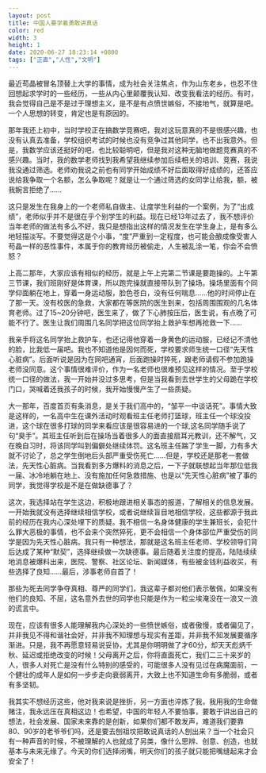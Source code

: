 ```yaml
---
layout: post  
title: 中国人要学着勇敢讲真话  
color: red  
width: 3  
height: 1  
date: 2020-06-27 18:23:14 +0800
tags: ["正直","人性","文明"]
---
```


最近苟晶被冒名顶替上大学的事情，成为社会关注焦点，作为山东老乡，也忍不住回想起求学时的一些经历，一些从内心里颠覆我认知、改变我看法的经历。有时，我会觉得自己是不是过于理想主义，是不是有点愤世嫉俗，不接地气，就算是吧。一个人思想的转变，肯定也是有原因的。

那年我还上初中，当时学校正在搞数学竞赛吧，我对这玩意真的不是很感兴趣，也没有认真去准备，学校组织考试的时候也没有竞争过其他同学，也不出我意外。但是，我数学应该还挺好的吧，也比较聪明吧，但是我对这种无脑地做题竞赛真的不感兴趣。当时，我的数学老师找到我希望我继续参加后续相关的培训、竞赛，我说我没通过筛选。老师劝我说之前也有同学开始成绩不好后面取得好成绩的，还答应说给我争取一个名额，怎么争取呢？就是让一个通过筛选的女同学让给我，额，被我婉言拒绝了……

这只是发生在我身上的一个老师私自做主、让度学生利益的一个案例，为了“出成绩”，老师似乎并不是很在乎个别学生的利益。现在已经13年过去了，我不想评价当年老师的做法有多么不好，我只是想指出这样的情况发生在学生身上，是有多么地轻描淡写。不要觉得这是个小事，“度”严重到一定程度，也可能会酿成像受害人苟晶一样的恶性事件，本属于你的教育经历被偷走，人生被乱涂一笔，你会不会愤怒？

上高二那年，大家应该有相似的经历，就是上午上完第二节课是要跑操的。上午第三节课，我们班刚好是体育课，所以跑完操就直接带队到了操场。操场里面有个同学仰面躺在地上，穿着一身运动服，脸色苍白，没有任何喘息……他的时间停止在了那一天。没有校医的急救，大家都在等医院的医生到来，包括周围围观的几名体育老师。过了15~20分钟吧，医生来了，做了下心肺按压后，医生说，有点晚了可能不行了。医生让我们周围几名同学把这位同学抬上救护车想再抢救一下……

我亲手将这名同学抬上救护车，也还记得他穿着一身黄色的运动服，已经记不清他的脸，比我低一届吧。我也不知道他是因何而死，学校要求师生统一口径“先天性心脏病”。后面听说是因为在网吧通宵，后面跑操时猝死，跟老师请假不参加跑操老师没同意。这个事情很难评价，作为一名老师也很难预见这样的情况。至于学校统一口径的做法，我一开始并没过多思考，但是当我看到去世学生的父母跪在学校门口，哭喊着还我孩子的时候，我开始慢慢产生了一些质疑。

大一那年，百度首页有条消息，是关于我们高中的，“邹平一中谈话死”。事情大致是这样的，一名高中生在课外活动时观看班主任老师打篮球，班主任一个球没投进，这个球在很多打球的同学来看应该是很容易进的一个球,这名同学随手说了句“臭手”。其班主任听到后在操场当着很多人的面直接扇耳光教训，还不解气，又在晚自习时，将该同学叫到偏僻处继续体罚。这名班主任踹了学生一脚，力有多大就不讨论了，总之学生倒地后头部严重受伤死亡……但是，学校还是那老一套做法，先天性心脏病。当我看到多方爆料的消息之后，一下子就联想起当年那位低我一届、冰冷地躺在地上、没有施加任何急救措施、也是以“先天性心脏病”被了事的同学，我觉得学校是不是在做缺德事了？

这次，我选择站在学生这边，积极地跟进相关事态的报道，了解相关的信息发展。一开始我就没有选择继续相信学校，或者说继续盲目地相信学校，这些都源于我此前的经历在我内心深处埋下的质疑。我不相信一名身体健康的学生兼班长，会犯什么罪大恶极的事情，也不会来个突然猝死，更不会相信一个身体部位严重受伤的同学是因为先天性心脏病。我只有一种想法，那就是这名班主任老师、学校领导们背后达成了某种“默契”，选择继续做一次缺德事。最后随着关注度的提高，陆陆续续地消息被爆料出来，医院、警察、社区论坛、新闻媒体，有些被金钱利益收买，有些选择了良知……最后，涉事老师自首了！

那些为死去同学争夺真相、尊严的同学们，我这辈子都对他们表示敬佩，如果没有他们的良知、不屈，这名意外去世的同学也只能是作为一粒尘埃淹没在一浪又一浪的谎言中。

现在，应该有很多人能理解我内心深处的一些愤世嫉俗，或者傲慢，或者偏见了，并非我见不得和谐社会好，并非我不知理想与现实有差距，并非我不知发展要循序渐进。只是，我不再愿意轻易说妥协，尤其是你明明做了才60分，却天天彪炳千秋、延迟或拒绝改变的时候！父母离开之后，你将直面死亡，我们二三十来岁的人，很多人对死亡是没有什么特别的感受的，可能很多人没有见过在病魔面前，一个健壮的成年人是如何一步步走向衰弱离开，大致上也不知道生命有多脆弱，或者有多坚韧。

我其实不想经历这些，他对我来说是挫折，另一方面也淬炼了我，我用我的生命做赌注，我永远压在真相这边！也希望，中国的年轻人不要怕事，要敢于讲出自己的想法，社会发展、国家未来靠的是创新，如果你们都不敢发声，难道我们要靠80、90岁的老爷爷们吗，还是要去刨祖坟把敢说真话的人刨出来？当一个社会只有一种声音的时候，不被理解的人也就成了另类，像什么思辨、创意、创造，也就基本与未来无缘了。今天的你们选择闭嘴，明天你们的孩子就只能把嘴缝起来才会安全了！







